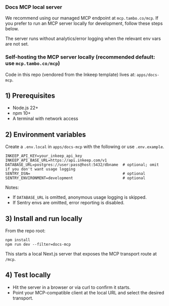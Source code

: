 ### Docs MCP local server

We recommend using our managed MCP endpoint at `mcp.tambo.co/mcp`. If you prefer to run an MCP server locally for development, follow these steps below.

The server runs without analytics/error logging when the relevant env vars are not set.

### Self-hosting the MCP server locally (recommended default: use `mcp.tambo.co/mcp`)

Code in this repo (vendored from the Inkeep template) lives at: `apps/docs-mcp`.

## 1) Prerequisites

- Node.js 22+
- npm 10+
- A terminal with network access

## 2) Environment variables

Create a `.env.local` in `apps/docs-mcp` with the following or use `.env.example`.

```
INKEEP_API_KEY=your_inkeep_api_key
INKEEP_API_BASE_URL=https://api.inkeep.com/v1
DATABASE_URL=postgres://user:pass@host:5432/dbname  # optional; omit if you don't want usage logging
SENTRY_DSN=                                         # optional
SENTRY_ENVIRONMENT=development                      # optional
```

Notes:

- If `DATABASE_URL` is omitted, anonymous usage logging is skipped.
- If Sentry envs are omitted, error reporting is disabled.

## 3) Install and run locally

From the repo root:

```
npm install
npm run dev --filter=docs-mcp
```

This starts a local Next.js server that exposes the MCP transport route at `/mcp`.

## 4) Test locally

- Hit the server in a browser or via curl to confirm it starts.
- Point your MCP-compatible client at the local URL and select the desired transport.
